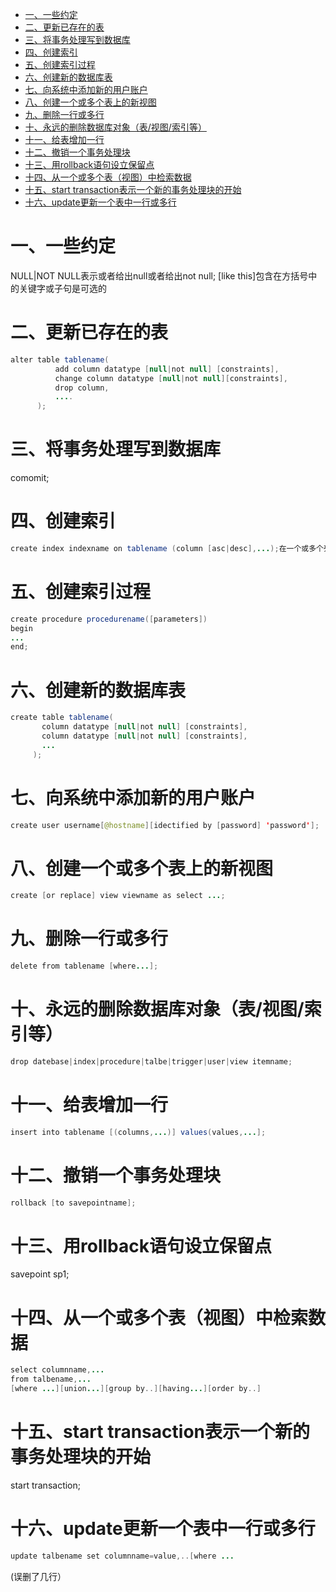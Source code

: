 <!-- GFM-TOC -->
* [一、一些约定](#一一些约定)
* [二、更新已存在的表](#二更新已存在的表)
* [三、将事务处理写到数据库](#三将事务处理写到数据库)
* [四、创建索引](#四创建索引)
* [五、创建索引过程](#五创建索引过程)
* [六、创建新的数据库表](#六创建新的数据库表)
* [七、向系统中添加新的用户账户](#七向系统中添加新的用户账户)
* [八、创建一个或多个表上的新视图](#八创建一个或多个表上的新视图)
* [九、删除一行或多行](#九、删除一行或多行)
* [十、永远的删除数据库对象（表/视图/索引等）](#十永远的删除数据库对象（表/视图/索引等）)
* [十一、给表增加一行](#十一给表增加一行)
* [十二、撤销一个事务处理块](#十二撤销一个事务处理块)
* [十三、用rollback语句设立保留点](#十三用rollback语句设立保留点)
* [十四、从一个或多个表（视图）中检索数据](#十四从一个或多个表（视图）中检索数据)
* [十五、start&nbsp;transaction表示一个新的事务处理块的开始](#十五start&nbsp;transaction表示一个新的事务处理块的开始)
* [十六、update更新一个表中一行或多行](#十六update更新一个表中一行或多行)
<!-- GFM-TOC -->

# 一、一些约定
NULL|NOT NULL表示或者给出null或者给出not null;
[like this]包含在方括号中的关键字或子句是可选的
# 二、更新已存在的表
```java
alter table tablename(
          add column datatype [null|not null] [constraints],
          change column datatype [null|not null][constraints],
          drop column,
          ....
      );
```
# 三、将事务处理写到数据库
comomit;
# 四、创建索引
```java
create index indexname on tablename (column [asc|desc],...);在一个或多个列上创建索引
```
# 五、创建索引过程
```java
create procedure procedurename([parameters])
begin
...
end;
```
# 六、创建新的数据库表
```java
create table tablename(
       column datatype [null|not null] [constraints],
       column datatype [null|not null] [constraints],
       ...
     );
```
# 七、向系统中添加新的用户账户
```java
create user username[@hostname][idectified by [password] 'password'];
```
# 八、创建一个或多个表上的新视图
```java
create [or replace] view viewname as select ...;
```
# 九、删除一行或多行
```java
delete from tablename [where...];
```
# 十、永远的删除数据库对象（表/视图/索引等）
```java
drop datebase|index|procedure|talbe|trigger|user|view itemname;
```
# 十一、给表增加一行
```java
insert into tablename [(columns,...)] values(values,...];
```
# 十二、撤销一个事务处理块
```java
rollback [to savepointname];
```
# 十三、用rollback语句设立保留点
savepoint sp1;
# 十四、从一个或多个表（视图）中检索数据
```java
select columnname,...
from talbename,...
[where ...][union...][group by..][having...][order by..]
```
# 十五、start&nbsp;transaction表示一个新的事务处理块的开始
start transaction;
# 十六、update更新一个表中一行或多行
```java
update talbename set columnname=value,..[where ...
```
(误删了几行）
